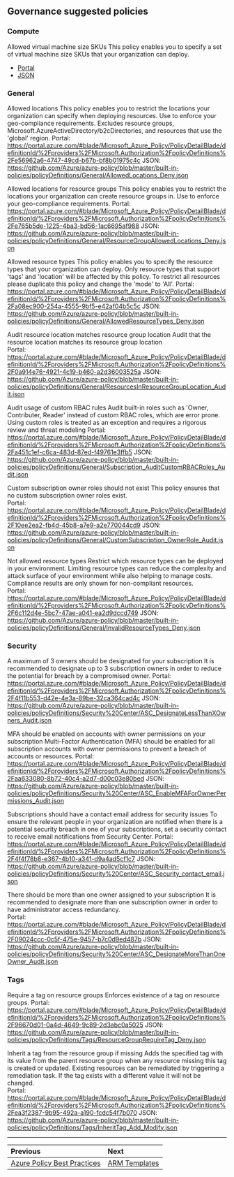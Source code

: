 ## Governance suggested policies
### Compute
Allowed virtual machine size SKUs
This policy enables you to specify a set of virtual machine size SKUs that your organization can deploy.
* [Portal](https://portal.azure.com/#blade/Microsoft_Azure_Policy/PolicyDetailBlade/definitionId/%2Fproviders%2FMicrosoft.Authorization%2FpolicyDefinitions%2Fcccc23c7-8427-4f53-ad12-b6a63eb452b3)
* [JSON](https://github.com/Azure/azure-policy/blob/master/built-in-policies/policyDefinitions/Compute/VMSkusAllowed_Deny.json)

### General
Allowed locations
This policy enables you to restrict the locations your organization can specify when deploying resources. Use to enforce your geo-compliance requirements. Excludes resource groups, Microsoft.AzureActiveDirectory/b2cDirectories, and resources that use the 'global' region.	
Portal: https://portal.azure.com/#blade/Microsoft_Azure_Policy/PolicyDetailBlade/definitionId/%2Fproviders%2FMicrosoft.Authorization%2FpolicyDefinitions%2Fe56962a6-4747-49cd-b67b-bf8b01975c4c
JSON: https://github.com/Azure/azure-policy/blob/master/built-in-policies/policyDefinitions/General/AllowedLocations_Deny.json

Allowed locations for resource groups
This policy enables you to restrict the locations your organization can create resource groups in. Use to enforce your geo-compliance requirements.	
Portal: https://portal.azure.com/#blade/Microsoft_Azure_Policy/PolicyDetailBlade/definitionId/%2Fproviders%2FMicrosoft.Authorization%2FpolicyDefinitions%2Fe765b5de-1225-4ba3-bd56-1ac6695af988
JSON: https://github.com/Azure/azure-policy/blob/master/built-in-policies/policyDefinitions/General/ResourceGroupAllowedLocations_Deny.json

Allowed resource types
This policy enables you to specify the resource types that your organization can deploy. Only resource types that support 'tags' and 'location' will be affected by this policy. To restrict all resources please duplicate this policy and change the 'mode' to 'All'.	
Portal: https://portal.azure.com/#blade/Microsoft_Azure_Policy/PolicyDetailBlade/definitionId/%2Fproviders%2FMicrosoft.Authorization%2FpolicyDefinitions%2Fa08ec900-254a-4555-9bf5-e42af04b5c5c
JSON: https://github.com/Azure/azure-policy/blob/master/built-in-policies/policyDefinitions/General/AllowedResourceTypes_Deny.json

Audit resource location matches resource group location
Audit that the resource location matches its resource group location	
Portal: https://portal.azure.com/#blade/Microsoft_Azure_Policy/PolicyDetailBlade/definitionId/%2Fproviders%2FMicrosoft.Authorization%2FpolicyDefinitions%2F0a914e76-4921-4c19-b460-a2d36003525a
JSON: https://github.com/Azure/azure-policy/blob/master/built-in-policies/policyDefinitions/General/ResourcesInResourceGroupLocation_Audit.json

Audit usage of custom RBAC rules
Audit built-in roles such as 'Owner, Contributer, Reader' instead of custom RBAC roles, which are error prone. Using custom roles is treated as an exception and requires a rigorous review and threat modeling	
Portal: https://portal.azure.com/#blade/Microsoft_Azure_Policy/PolicyDetailBlade/definitionId/%2Fproviders%2FMicrosoft.Authorization%2FpolicyDefinitions%2Fa451c1ef-c6ca-483d-87ed-f49761e3ffb5
JSON: https://github.com/Azure/azure-policy/blob/master/built-in-policies/policyDefinitions/General/Subscription_AuditCustomRBACRoles_Audit.json

Custom subscription owner roles should not exist
This policy ensures that no custom subscription owner roles exist.	
Portal: https://portal.azure.com/#blade/Microsoft_Azure_Policy/PolicyDetailBlade/definitionId/%2Fproviders%2FMicrosoft.Authorization%2FpolicyDefinitions%2F10ee2ea2-fb4d-45b8-a7e9-a2e770044cd9
JSON: https://github.com/Azure/azure-policy/blob/master/built-in-policies/policyDefinitions/General/CustomSubscription_OwnerRole_Audit.json

Not allowed resource types
Restrict which resource types can be deployed in your environment. Limiting resource types can reduce the complexity and attack surface of your environment while also helping to manage costs. Compliance results are only shown for non-compliant resources.	
Portal: https://portal.azure.com/#blade/Microsoft_Azure_Policy/PolicyDetailBlade/definitionId/%2Fproviders%2FMicrosoft.Authorization%2FpolicyDefinitions%2F6c112d4e-5bc7-47ae-a041-ea2d9dccd749
JSON: https://github.com/Azure/azure-policy/blob/master/built-in-policies/policyDefinitions/General/InvalidResourceTypes_Deny.json

### Security
A maximum of 3 owners should be designated for your subscription
It is recommended to designate up to 3 subscription owners in order to reduce the potential for breach by a compromised owner.
Portal: https://portal.azure.com/#blade/Microsoft_Azure_Policy/PolicyDetailBlade/definitionId/%2Fproviders%2FMicrosoft.Authorization%2FpolicyDefinitions%2F4f11b553-d42e-4e3a-89be-32ca364cad4c
JSON: https://github.com/Azure/azure-policy/blob/master/built-in-policies/policyDefinitions/Security%20Center/ASC_DesignateLessThanXOwners_Audit.json

MFA should be enabled on accounts with owner permissions on your subscription
Multi-Factor Authentication (MFA) should be enabled for all subscription accounts with owner permissions to prevent a breach of accounts or resources.
Portal: https://portal.azure.com/#blade/Microsoft_Azure_Policy/PolicyDetailBlade/definitionId/%2Fproviders%2FMicrosoft.Authorization%2FpolicyDefinitions%2Faa633080-8b72-40c4-a2d7-d00c03e80bed
JSON: https://github.com/Azure/azure-policy/blob/master/built-in-policies/policyDefinitions/Security%20Center/ASC_EnableMFAForOwnerPermissions_Audit.json

Subscriptions should have a contact email address for security issues
To ensure the relevant people in your organization are notified when there is a potential security breach in one of your subscriptions, set a security contact to receive email notifications from Security Center.
Portal: https://portal.azure.com/#blade/Microsoft_Azure_Policy/PolicyDetailBlade/definitionId/%2Fproviders%2FMicrosoft.Authorization%2FpolicyDefinitions%2F4f4f78b8-e367-4b10-a341-d9a4ad5cf1c7
JSON: https://github.com/Azure/azure-policy/blob/master/built-in-policies/policyDefinitions/Security%20Center/ASC_Security_contact_email.json

There should be more than one owner assigned to your subscription
It is recommended to designate more than one subscription owner in order to have administrator access redundancy.	
Portal: https://portal.azure.com/#blade/Microsoft_Azure_Policy/PolicyDetailBlade/definitionId/%2Fproviders%2FMicrosoft.Authorization%2FpolicyDefinitions%2F09024ccc-0c5f-475e-9457-b7c0d9ed487b
JSON: https://github.com/Azure/azure-policy/blob/master/built-in-policies/policyDefinitions/Security%20Center/ASC_DesignateMoreThanOneOwner_Audit.json


### Tags
Require a tag on resource groups
Enforces existence of a tag on resource groups.	
Portal: https://portal.azure.com/#blade/Microsoft_Azure_Policy/PolicyDetailBlade/definitionId/%2Fproviders%2FMicrosoft.Authorization%2FpolicyDefinitions%2F96670d01-0a4d-4649-9c89-2d3abc0a5025
JSON: https://github.com/Azure/azure-policy/blob/master/built-in-policies/policyDefinitions/Tags/ResourceGroupRequireTag_Deny.json

Inherit a tag from the resource group if missing
Adds the specified tag with its value from the parent resource group when any resource missing this tag is created or updated. Existing resources can be remediated by triggering a remediation task. If the tag exists with a different value it will not be changed.	
Portal: https://portal.azure.com/#blade/Microsoft_Azure_Policy/PolicyDetailBlade/definitionId/%2Fproviders%2FMicrosoft.Authorization%2FpolicyDefinitions%2Fea3f2387-9b95-492a-a190-fcdc54f7b070
JSON: https://github.com/Azure/azure-policy/blob/master/built-in-policies/policyDefinitions/Tags/InheritTag_Add_Modify.json

---

Previous| Next | 
:----- |:-----
[Azure Policy Best Practices](/guide/policy-best-practices.md)| [ARM Templates](/guide/arm.md)

